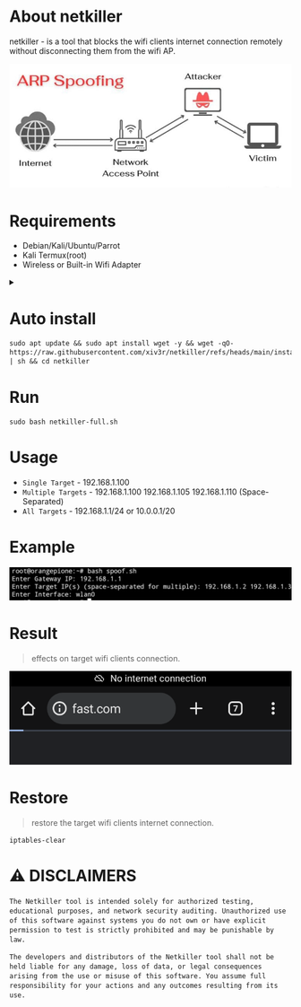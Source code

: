 # About netkiller
netkiller - is a tool that blocks the wifi clients internet connection remotely without disconnecting them from the wifi AP.

<div align="center">
<img src="https://github.com/xiv3r/netkiller/blob/main/image/flow.jpg">
</div>

# Requirements
- Debian/Kali/Ubuntu/Parrot
- Kali Termux(root)
- Wireless or Built-in Wifi Adapter

<details><summary></summary>

# Dependencies
```
sudo apt update && sudo apt upgrade -y && sudo apt install iptables dsniff ipcalc -y
```

# Git clone
```
git clone https://github.com/xiv3r/netkiller.git
cd netkiller
chmod +x netkiller.sh
```
</details>

# Auto install
```
sudo apt update && sudo apt install wget -y && wget -qO- https://raw.githubusercontent.com/xiv3r/netkiller/refs/heads/main/install.sh | sh && cd netkiller

```
# Run
```
sudo bash netkiller-full.sh
```

# Usage
- `Single Target` - 192.168.1.100
- `Multiple Targets` - 192.168.1.100 192.168.1.105 192.168.1.110 (Space-Separated)
- `All Targets` - 192.168.1.1/24 or 10.0.0.1/20

# Example 

<div align="center">
<img src="https://github.com/xiv3r/netkiller/blob/main/image/setup.png">
</div>

# Result
> effects on target wifi clients connection.
<div align="center">
<img src="https://github.com/xiv3r/netkiller/blob/main/image/error.png">
</div>

# Restore
> restore the target wifi clients internet connection.
```
iptables-clear
```

# ⚠️ DISCLAIMERS

`The Netkiller tool is intended solely for authorized testing, educational purposes, and network security auditing. Unauthorized use of this software against systems you do not own or have explicit permission to test is strictly prohibited and may be punishable by law.`

`The developers and distributors of the Netkiller tool shall not be held liable for any damage, loss of data, or legal consequences arising from the use or misuse of this software. You assume full responsibility for your actions and any outcomes resulting from its use.`
